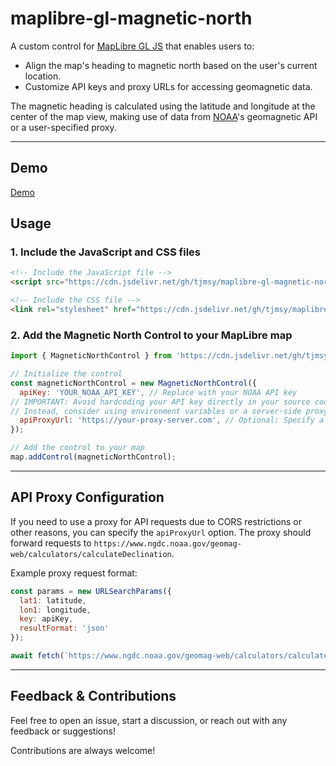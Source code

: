 # maplibre-gl-magnetic-north

A custom control for [MapLibre GL JS](https://github.com/maplibre/maplibre-gl-js/) that enables users to:
- Align the map's heading to magnetic north based on the user's current location.
- Customize API keys and proxy URLs for accessing geomagnetic data.

The magnetic heading is calculated using the latitude and longitude at the center of the map view, making use of data from [NOAA](https://www.ngdc.noaa.gov/geomag/calculators/magcalc.shtml)'s geomagnetic API or a user-specified proxy.

---

## Demo  
[Demo](https://tjmsy.github.io/maplibre-gl-magnetic-north/)

## Usage  

### 1. Include the JavaScript and CSS files  

```html
<!-- Include the JavaScript file -->
<script src="https://cdn.jsdelivr.net/gh/tjmsy/maplibre-gl-magnetic-north@v0.1.0/src/maplibre-gl-magnetic-north.js"></script>

<!-- Include the CSS file -->
<link rel="stylesheet" href="https://cdn.jsdelivr.net/gh/tjmsy/maplibre-gl-magnetic-north@v0.1.0/src/maplibre-gl-magnetic-north.css" />
```

### 2. Add the Magnetic North Control to your MapLibre map

```javascript
import { MagneticNorthControl } from 'https://cdn.jsdelivr.net/gh/tjmsy/maplibre-gl-magnetic-north@v0.1.0/src/maplibre-gl-magnetic-north.js';

// Initialize the control
const magneticNorthControl = new MagneticNorthControl({
  apiKey: 'YOUR_NOAA_API_KEY', // Replace with your NOAA API key
// IMPORTANT: Avoid hardcoding your API key directly in your source code if sharing the project publicly.
// Instead, consider using environment variables or a server-side proxy for better security.
  apiProxyUrl: 'https://your-proxy-server.com', // Optional: Specify a proxy URL
});

// Add the control to your map
map.addControl(magneticNorthControl);
```

---

## API Proxy Configuration

If you need to use a proxy for API requests due to CORS restrictions or other reasons, you can specify the `apiProxyUrl` option. The proxy should forward requests to `https://www.ngdc.noaa.gov/geomag-web/calculators/calculateDeclination`.

Example proxy request format:
```javascript
const params = new URLSearchParams({
  lat1: latitude,
  lon1: longitude,
  key: apiKey,
  resultFormat: 'json'
});

await fetch(`https://www.ngdc.noaa.gov/geomag-web/calculators/calculateDeclination?${params.toString()}`);
```

---

## Feedback & Contributions

Feel free to open an issue, start a discussion, or reach out with any feedback or suggestions!

Contributions are always welcome!
